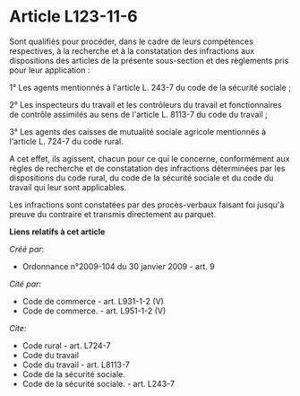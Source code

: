 # Article L123-11-6

Sont qualifiés pour procéder, dans le cadre de leurs compétences respectives, à la recherche et à la constatation des
infractions aux dispositions des articles de la présente sous-section et des règlements pris pour leur application : 

1° Les agents mentionnés à l'article L. 243-7 du code de la sécurité sociale ; 

2° Les inspecteurs du travail et les contrôleurs du travail et fonctionnaires de contrôle assimilés au sens de l'article L.
8113-7 du code du travail ; 

3° Les agents des caisses de mutualité sociale agricole mentionnés à l'article L. 724-7 du code rural.

A cet effet, ils agissent, chacun pour ce qui le concerne, conformément aux règles de recherche et de constatation des
infractions déterminées par les dispositions du code rural, du code de la sécurité sociale et du code du travail qui leur
sont applicables. 

Les infractions sont constatées par des procès-verbaux faisant foi jusqu'à preuve du contraire et transmis directement au
parquet.

**Liens relatifs à cet article**

_Créé par_:

  - Ordonnance n°2009-104 du 30 janvier 2009 - art. 9

_Cité par_:

  - Code de commerce - art. L931-1-2 (V)
  - Code de commerce. - art. L951-1-2 (V)

_Cite_:

  - Code rural - art. L724-7
  - Code du travail
  - Code du travail - art. L8113-7
  - Code de la sécurité sociale.
  - Code de la sécurité sociale. - art. L243-7
